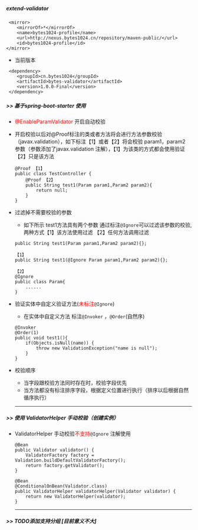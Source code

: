 ##### extend-validator
```
 <mirror>
	<mirrorOf>*</mirrorOf>
	<name>bytes1024-profile</name>
	<url>http://nexus.bytes1024.cn/repository/maven-public/</url>
	<id>bytes1024-profile</id>
</mirror>
```

* 当前版本
```
 <dependency>
    <groupId>cn.bytes1024</groupId>
    <artifactId>bytes-validator</artifactId>
    <version>1.0.0-Final</version>
 </dependency>
```
##### >> 基于spring-boot-starter 使用
*  <font color=red> @EnableParamValidator </font> 开启自动校验
*  开启校验以后对@Proof标注的类或者方法将会进行方法参数校验（javax.validation），如下标注【1】或者【2】将会校验 param1，param2 参数（参数添加了javax.validation 注解），【1】为该类的方式都会使用验证【2】只是该方法
	```
	@Proof 【1】
	public class TestController {
		@Proof 【2】
		public String test1(Param param1,Param2 param2){
			return null;
		}
	}
	```
*  过滤掉不需要校验的参数
	*  如下所示 test1方法具有两个参数 通过标注`@Ignore`可以过滤该参数的校验,两种方式【1】该方法使用过滤
	【2】任何方法调用过滤
	```
	public String test1(Param param1,Param2 param2){};

	【1】
	public String test1(@Ignore Param param1,Param2 param2){};

	【2】
	@Ignore
	public class Param{
		......
	}
	```
* 验证实体中自定义验证方法(<font color=red>未标注</font>`@Ignore`)
	* 在实体中自定义方法 标注`@Invoker` ，`@Order`(自然序)
	```
	@Invoker
	@Order(1)
	public void test1(){
		if(Objects.isNull(name)) {
			throw new ValidationException("name is null");
		}
	}
	```
* 校验顺序
	* 当字段跟校验方法同时存在时，校验字段优先
	* 当方法都没有标注排序字段，根据定义位置进行执行（排序以后根据自然循序执行）	

	---
##### >> 使用 ValidatorHelper 手动校验（创建实例）
*	ValidatorHelper 手动校验<font color=red>不支持</font>`@Ignore` 注解使用

	```
	@Bean
	public Validator validator() {
		ValidatorFactory factory = Validation.buildDefaultValidatorFactory();
		return factory.getValidator();
	}

	@Bean
	@ConditionalOnBean(Validator.class)
	public ValidatorHelper validatorHelper(Validator validator) {
		return new ValidatorHelper(validator);
	}
	```
	---
##### >> TODO添加支持分组 [目前意义不大]
		
